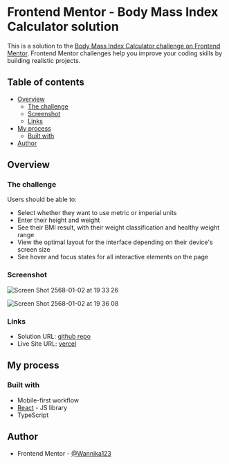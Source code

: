 # Frontend Mentor - Body Mass Index Calculator solution

This is a solution to the [Body Mass Index Calculator challenge on Frontend Mentor](https://www.frontendmentor.io/challenges/body-mass-index-calculator-brrBkfSz1T). Frontend Mentor challenges help you improve your coding skills by building realistic projects. 

## Table of contents

- [Overview](#overview)
  - [The challenge](#the-challenge)
  - [Screenshot](#screenshot)
  - [Links](#links)
- [My process](#my-process)
  - [Built with](#built-with)
- [Author](#author)

## Overview

### The challenge

Users should be able to:

- Select whether they want to use metric or imperial units
- Enter their height and weight
- See their BMI result, with their weight classification and healthy weight range
- View the optimal layout for the interface depending on their device's screen size
- See hover and focus states for all interactive elements on the page

### Screenshot

![Screen Shot 2568-01-02 at 19 33 26](https://github.com/user-attachments/assets/53ba86a8-c953-4548-850d-1353e499d56f)

![Screen Shot 2568-01-02 at 19 36 08](https://github.com/user-attachments/assets/d3bcb410-f8a8-4b3d-9543-bf07627425a8)

### Links

- Solution URL: [github repo](https://github.com/Wannika123/fem-bmi-calculator)
- Live Site URL: [vercel](https://fem-bmi-calculator-smoky.vercel.app/)

## My process

### Built with

- Mobile-first workflow
- [React](https://reactjs.org/) - JS library
- TypeScript

## Author

- Frontend Mentor - [@Wannika123](https://www.frontendmentor.io/profile/Wannika123)